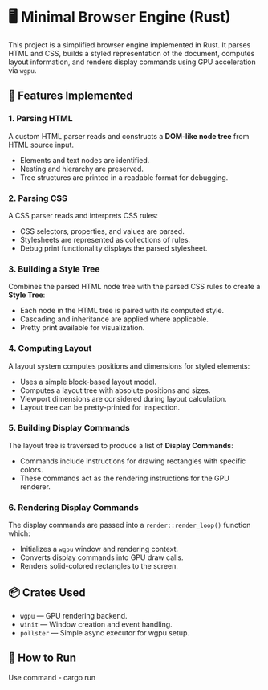 # 🖥️ Minimal Browser Engine (Rust)

This project is a simplified browser engine implemented in Rust. It parses HTML and CSS, builds a styled representation of the document, computes layout information, and renders display commands using GPU acceleration via `wgpu`.


## 📌 Features Implemented

### 1. Parsing HTML  
A custom HTML parser reads and constructs a **DOM-like node tree** from HTML source input.

- Elements and text nodes are identified.
- Nesting and hierarchy are preserved.
- Tree structures are printed in a readable format for debugging.


### 2. Parsing CSS  
A CSS parser reads and interprets CSS rules:

- CSS selectors, properties, and values are parsed.
- Stylesheets are represented as collections of rules.
- Debug print functionality displays the parsed stylesheet.


### 3. Building a Style Tree  
Combines the parsed HTML node tree with the parsed CSS rules to create a **Style Tree**:

- Each node in the HTML tree is paired with its computed style.
- Cascading and inheritance are applied where applicable.
- Pretty print available for visualization.


### 4. Computing Layout  
A layout system computes positions and dimensions for styled elements:

- Uses a simple block-based layout model.
- Computes a layout tree with absolute positions and sizes.
- Viewport dimensions are considered during layout calculation.
- Layout tree can be pretty-printed for inspection.


### 5. Building Display Commands  
The layout tree is traversed to produce a list of **Display Commands**:

- Commands include instructions for drawing rectangles with specific colors.
- These commands act as the rendering instructions for the GPU renderer.


### 6. Rendering Display Commands  
The display commands are passed into a `render::render_loop()` function which:

- Initializes a `wgpu` window and rendering context.
- Converts display commands into GPU draw calls.
- Renders solid-colored rectangles to the screen.


## 📦 Crates Used

- `wgpu` — GPU rendering backend.
- `winit` — Window creation and event handling.
- `pollster` — Simple async executor for wgpu setup.


## 📝 How to Run

Use command - cargo run
